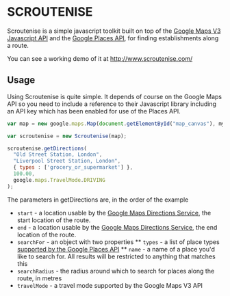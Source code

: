 SCROUTENISE
===========

Scroutenise is a simple javascript toolkit built on top of the <a href="http://code.google.com/apis/maps/documentation/javascript/">Google Maps V3 Javascript API</a> and the <a href="http://code.google.com/apis/maps/documentation/places/">Google Places API</a>, for finding establishments along a route.

You can see a working demo of it at http://www.scroutenise.com/

Usage
-----

Using Scroutenise is quite simple. It depends of course on the Google Maps API so you need to include a reference to their Javascript library including an API key which has been enabled for use of the Places API.

```js
var map = new google.maps.Map(document.getElementById("map_canvas"), myOptions);

var scroutenise = new Scroutenise(map);

scroutenise.getDirections(
  "Old Street Station, London",
  "Liverpool Street Station, London",
  { types : ['grocery_or_supermarket'] },
  100.00,
  google.maps.TravelMode.DRIVING
);
```

The parameters in getDirections are, in the order of the example

* `start` - a location usable by the <a href="http://code.google.com/apis/maps/documentation/javascript/directions.html">Google Maps Directions Service</a>, the start location of the route.
* `end` - a location usable by the <a href="http://code.google.com/apis/maps/documentation/javascript/directions.html">Google Maps Directions Service</a>, the end location of the route.
* `searchFor` - an object with two properties
** `types` - a list of place types <a href="http://code.google.com/apis/maps/documentation/places/supported_types.html">supported by the Google Places API</a>
** `name` - a name of a place you'd like to search for. All results will be restricted to anything that matches this
* `searchRadius` - the radius around which to search for places along the route, in metres
* `travelMode` - a travel mode supported by the Google Maps V3 API